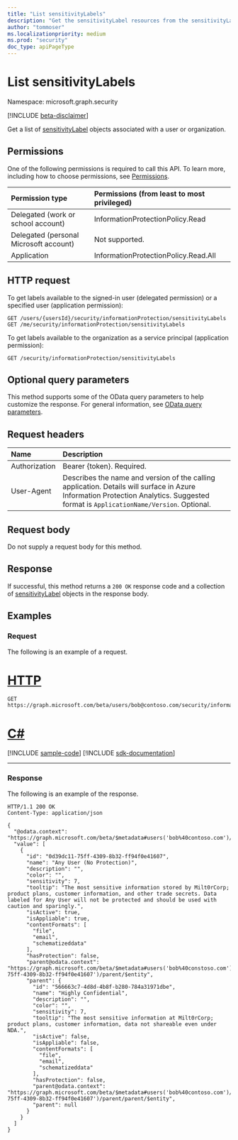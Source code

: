 ```yaml
---
title: "List sensitivityLabels"
description: "Get the sensitivityLabel resources from the sensitivityLabels navigation property."
author: "tommoser"
ms.localizationpriority: medium
ms.prod: "security"
doc_type: apiPageType
---
```


# List sensitivityLabels

Namespace: microsoft.graph.security

[!INCLUDE [beta-disclaimer](../../includes/beta-disclaimer.md)]

Get a list of [sensitivityLabel](../resources/security-sensitivitylabel.md) objects associated with a user or organization.

## Permissions

One of the following permissions is required to call this API. To learn more, including how to choose permissions, see [Permissions](/graph/permissions-reference).

| Permission type                        | Permissions (from least to most privileged) |
| :------------------------------------- | :------------------------------------------ |
| Delegated (work or school account)     | InformationProtectionPolicy.Read            |
| Delegated (personal Microsoft account) | Not supported.                              |
| Application                            | InformationProtectionPolicy.Read.All        |

## HTTP request

<!-- {
  "blockType": "ignored"
}
-->
To get labels available to the signed-in user (delegated permission) or a specified user (application permission):

``` http
GET /users/{usersId}/security/informationProtection/sensitivityLabels
GET /me/security/informationProtection/sensitivityLabels
```

To get labels available to the organization as a service principal (application permission):

```http
GET /security/informationProtection/sensitivityLabels
```

## Optional query parameters

This method supports some of the OData query parameters to help customize the response. For general information, see [OData query parameters](/graph/query-parameters).

## Request headers

| Name          | Description                                                                                                                                                                       |
| :------------ | :-------------------------------------------------------------------------------------------------------------------------------------------------------------------------------- |
| Authorization | Bearer {token}. Required.                                                                                                                                                         |
| User-Agent    | Describes the name and version of the calling application. Details will surface in Azure Information Protection Analytics. Suggested format is `ApplicationName/Version`. Optional. |

## Request body

Do not supply a request body for this method.

## Response

If successful, this method returns a `200 OK` response code and a collection of [sensitivityLabel](../resources/security-sensitivitylabel.md) objects in the response body.

## Examples

### Request

The following is an example of a request.


# [HTTP](#tab/http)
<!-- {
  "blockType": "request",
  "name": "list_sensitivitylabel",
  "sampleKeys": ["bob@contoso.com"]
}
-->

``` http
GET https://graph.microsoft.com/beta/users/bob@contoso.com/security/informationProtection/sensitivityLabels
```

# [C#](#tab/csharp)
[!INCLUDE [sample-code](../includes/snippets/csharp/list-sensitivitylabel-csharp-snippets.md)]
[!INCLUDE [sdk-documentation](../includes/snippets/snippets-sdk-documentation-link.md)]

---


### Response

The following is an example of the response.

<!-- {
  "blockType": "response",
  "name": "list_sensitivitylabel",
  "truncated": true,
  "@odata.type": "microsoft.graph.security.sensitivityLabel",
  "isCollection": true
}
-->
``` http
HTTP/1.1 200 OK
Content-Type: application/json

{
  "@odata.context": "https://graph.microsoft.com/beta/$metadata#users('bob%40contoso.com')/security/informationProtection/sensitivityLabels",
  "value": [
    {
      "id": "0d39dc11-75ff-4309-8b32-ff94f0e41607",
      "name": "Any User (No Protection)",
      "description": "",
      "color": "",
      "sensitivity": 7,
      "tooltip": "The most sensitive information stored by Milt0rCorp; product plans, customer information, and other trade secrets. Data labeled for Any User will not be protected and should be used with caution and sparingly.",
      "isActive": true,
      "isAppliable": true,
      "contentFormats": [
        "file",
        "email",
        "schematizeddata"
      ],
      "hasProtection": false,
      "parent@odata.context": "https://graph.microsoft.com/beta/$metadata#users('bob%40constoso.com')/security/informationProtection/sensitivityLabels('0d39dc11-75ff-4309-8b32-ff94f0e41607')/parent/$entity",
      "parent": {
        "id": "566663c7-4d8d-4b8f-b280-784a31971dbe",
        "name": "Highly Confidential",
        "description": "",
        "color": "",
        "sensitivity": 7,
        "tooltip": "The most sensitive information at Milt0rCorp; product plans, customer information, data not shareable even under NDA.",
        "isActive": false,
        "isAppliable": false,
        "contentFormats": [
          "file",
          "email",
          "schematizeddata"
        ],
        "hasProtection": false,
        "parent@odata.context": "https://graph.microsoft.com/beta/$metadata#users('bob%40contoso.com')/security/informationProtection/sensitivityLabels('0d39dc11-75ff-4309-8b32-ff94f0e41607')/parent/parent/$entity",
        "parent": null
      }
    }
  ]
}
```

